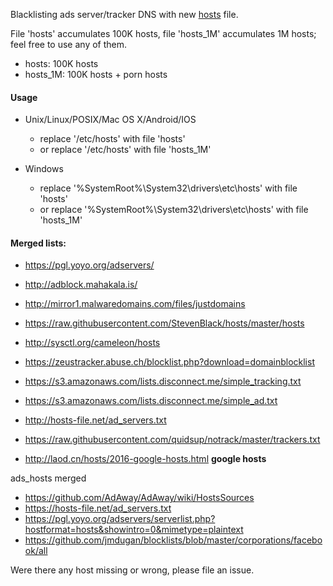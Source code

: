 Blacklisting ads server/tracker DNS with new [hosts](https://en.wikipedia.org/wiki/Hosts_%28file%29) file.

File 'hosts' accumulates 100K hosts, file 'hosts_1M' accumulates 1M hosts; feel free to use any of them.

+ hosts: 100K hosts
+ hosts_1M: 100K hosts + porn hosts

#### Usage

+ Unix/Linux/POSIX/Mac OS X/Android/IOS
    - replace '/etc/hosts' with file 'hosts'
    - or replace '/etc/hosts' with file 'hosts_1M'

+ Windows
    - replace '%SystemRoot%\System32\drivers\etc\hosts' with file 'hosts'
    - or replace '%SystemRoot%\System32\drivers\etc\hosts' with file 'hosts_1M'

#### Merged lists:

+ https://pgl.yoyo.org/adservers/
+ http://adblock.mahakala.is/
+ http://mirror1.malwaredomains.com/files/justdomains
+ https://raw.githubusercontent.com/StevenBlack/hosts/master/hosts
+ http://sysctl.org/cameleon/hosts
+ https://zeustracker.abuse.ch/blocklist.php?download=domainblocklist
+ https://s3.amazonaws.com/lists.disconnect.me/simple_tracking.txt
+ https://s3.amazonaws.com/lists.disconnect.me/simple_ad.txt
+ http://hosts-file.net/ad_servers.txt
+ https://raw.githubusercontent.com/quidsup/notrack/master/trackers.txt

+ http://laod.cn/hosts/2016-google-hosts.html __google hosts__

ads_hosts merged
+ https://github.com/AdAway/AdAway/wiki/HostsSources
+ https://hosts-file.net/ad_servers.txt
+ https://pgl.yoyo.org/adservers/serverlist.php?hostformat=hosts&showintro=0&mimetype=plaintext
+ https://github.com/jmdugan/blocklists/blob/master/corporations/facebook/all


Were there any host missing or wrong, please file an issue.




